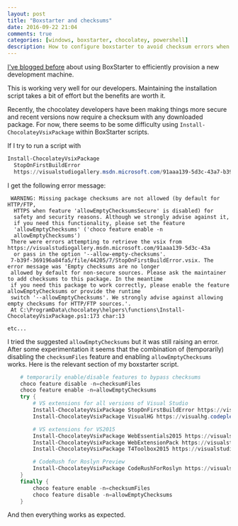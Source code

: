 ```yaml
---
layout: post
title: "Boxstarter and checksums"
date: 2016-09-22 21:04
comments: true
categories: [windows, boxstarter, chocolatey, powershell]
description: How to configure boxstarter to avoid checksum errors when installing Visual Studio extensions.
---
```

[I've blogged before](/provisioning-a-new-development-machine-with-boxstarter/) about using BoxStarter to efficiently provision a new development machine. 

This is working very well for our developers. Maintaining the installation script takes a bit of effort but the benefits are worth it.

Recently, the chocolatey developers have been making things more secure and recent versions now require a checksum with any downloaded package. For now, there seems to be some difficulty using `Install-ChocolateyVsixPackage` within BoxStarter scripts.

If I try to run a script with 

```powershell
Install-ChocolateyVsixPackage 
  StopOnFirstBuildError 
  https://visualstudiogallery.msdn.microsoft.com/91aaa139-5d3c-43a7-b39f-369196a84fa5/file/44205/7/StopOnFirstBuildError.vsix 
```

I get the following error message:

```
 WARNING: Missing package checksums are not allowed (by default for HTTP/FTP,
  HTTPS when feature 'allowEmptyChecksumsSecure' is disabled) for
  safety and security reasons. Although we strongly advise against it,
  if you need this functionality, please set the feature
  'allowEmptyChecksums' ('choco feature enable -n
  allowEmptyChecksums')
 There were errors attempting to retrieve the vsix from https://visualstudiogallery.msdn.microsoft.com/91aaa139-5d3c-43a
  or pass in the option '--allow-empty-checksums'.
 7-b39f-369196a84fa5/file/44205/7/StopOnFirstBuildError.vsix. The error message was 'Empty checksums are no longer
 allowed by default for non-secure sources. Please ask the maintainer to add checksums to this package. In the meantime 
 if you need this package to work correctly, please enable the feature allowEmptyChecksums or provide the runtime
 switch '--allowEmptyChecksums'. We strongly advise against allowing empty checksums for HTTP/FTP sources.'.
 At C:\ProgramData\chocolatey\helpers\functions\Install-ChocolateyVsixPackage.ps1:173 char:13

etc...
```

I tried the suggested `allowEmptyChecksums` but it was still raising an error. After some experimentation it seems that the combination of (temporarily) disabling the `checksumFiles` feature and enabling `allowEmptyChecksums` works. Here is the relevant section of my boxstarter script.

```powershell
    # temporarily enable/disable features to bypass checksums
    choco feature disable -n=checksumFiles
    choco feature enable -n=allowEmptyChecksums
    try {
        # VS extensions for all versions of Visual Studio
        Install-ChocolateyVsixPackage StopOnFirstBuildError https://visualstudiogallery.msdn.microsoft.com/91aaa139-5d3c-43a7-b39f-369196a84fa5/file/44205/7/StopOnFirstBuildError.vsix 
        Install-ChocolateyVsixPackage VisualHG https://visualhg.codeplex.com/downloads/get/1475782

        # VS extensions for VS2015
        Install-ChocolateyVsixPackage WebEssentials2015 https://visualstudiogallery.msdn.microsoft.com/ee6e6d8c-c837-41fb-886a-6b50ae2d06a2/file/146119/19/WebEssentials2015.vsix
        Install-ChocolateyVsixPackage WebExtensionPack https://visualstudiogallery.msdn.microsoft.com/f3b504c6-0095-42f1-a989-51d5fc2a8459/file/186606/23/Web%20Extension%20Pack%20v1.5.50.vsix 
        Install-ChocolateyVsixPackage T4Toolbox2015 https://visualstudiogallery.msdn.microsoft.com/34b6d489-afbc-4d7b-82c3-dded2b726dbc/file/165481/2/T4Toolbox.14.0.0.71.vsix

        # CodeRush for Roslyn Preview
        Install-ChocolateyVsixPackage CodeRushForRoslyn https://visualstudiogallery.msdn.microsoft.com/8a8390ae-1f71-4659-9d8d-5dd56fd8a72e/file/163212/15/DevExpress.CodeRush.Roslyn-16.1.6.vsix            
    }
    finally {
        choco feature enable -n=checksumFiles
        choco feature disable -n=allowEmptyChecksums
    }
```

And then everything works as expected.